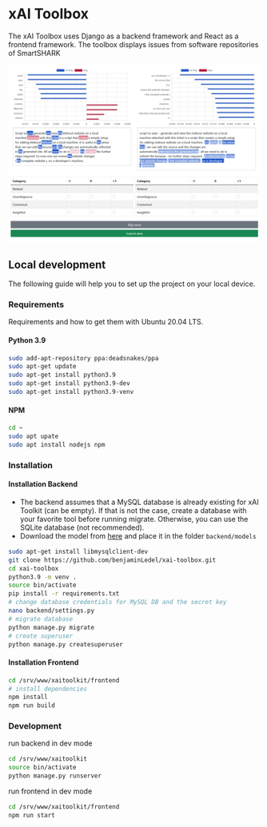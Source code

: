# xAI Toolbox

The xAI Toolbox uses Django as a backend framework and React as a frontend framework.
The toolbox displays issues from software repositories of SmartSHARK

![UI](images/ui_example.png?raw=true "Screenshot of the user interface")

## Local development

The following guide will help you to set up the project on your local device.

### Requirements

Requirements and how to get them with Ubuntu 20.04 LTS.

#### Python 3.9

```bash
sudo add-apt-repository ppa:deadsnakes/ppa
sudo apt-get update
sudo apt-get install python3.9
sudo apt-get install python3.9-dev
sudo apt-get install python3.9-venv
```

#### NPM

```bash
cd ~
sudo apt upate
sudo apt install nodejs npm
```

### Installation

#### Installation Backend

- The backend assumes that a MySQL database is already existing for xAI Toolkit (can be empty). If that is not the case, create a database with your favorite tool before running migrate. Otherwise, you can use the SQLite database (not recommended).
- Download the model from [here](https://smartshark2.informatik.uni-goettingen.de/sebert/issue_type_model.tar) and place it in the folder `backend/models`

```bash
sudo apt-get install libmysqlclient-dev
git clone https://github.com/benjaminLedel/xai-toolbox.git
cd xai-toolbox
python3.9 -m venv .
source bin/activate
pip install -r requirements.txt
# change database credentials for MySQL DB and the secret key
nano backend/settings.py
# migrate database
python manage.py migrate
# create superuser
python manage.py createsuperuser
```

#### Installation Frontend

```bash
cd /srv/www/xaitoolkit/frontend
# install dependencies
npm install
npm run build
```

### Development

run backend in dev mode

```bash
cd /srv/www/xaitoolkit
source bin/activate
python manage.py runserver
```

run frontend in dev mode

```bash
cd /srv/www/xaitoolkit/frontend
npm run start
```
